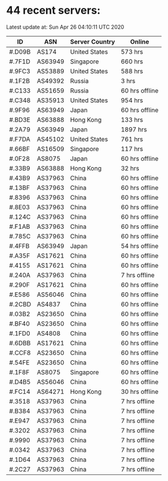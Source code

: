 # 44 recent servers:

Latest update at: Sun Apr 26 04:10:11 UTC 2020

| ID | ASN | Server Country | Online |
| -- | --- | -------------- | ------ |
| #.D09B | AS174 | United States | 573 hrs |
| #.7F1D | AS63949 | Singapore | 660 hrs |
| #.9FC3 | AS53889 | United States | 588 hrs |
| #.1F2B | AS49392 | Russia | 3 hrs |
| #.C133 | AS51659 | Russia | 60 hrs offline |
| #.C348 | AS35913 | United States | 954 hrs |
| #.9F96 | AS63949 | Japan | 60 hrs offline |
| #.BD3E | AS63888 | Hong Kong | 133 hrs |
| #.2A79 | AS63949 | Japan | 1897 hrs |
| #.F7DA | AS45102 | United States | 761 hrs |
| #.66BF | AS16509 | Singapore | 117 hrs |
| #.0F28 | AS8075 | Japan | 60 hrs offline |
| #.33B9 | AS63888 | Hong Kong | 32 hrs |
| #.43B9 | AS37963 | China | 60 hrs offline |
| #.13BF | AS37963 | China | 60 hrs offline |
| #.8396 | AS37963 | China | 60 hrs offline |
| #.8E03 | AS37963 | China | 60 hrs offline |
| #.124C | AS37963 | China | 60 hrs offline |
| #.F1AB | AS37963 | China | 60 hrs offline |
| #.785C | AS37963 | China | 60 hrs offline |
| #.4FFB | AS63949 | Japan | 54 hrs offline |
| #.A35F | AS17621 | China | 60 hrs offline |
| #.4155 | AS17621 | China | 60 hrs offline |
| #.240A | AS37963 | China | 7 hrs offline |
| #.290F | AS17621 | China | 60 hrs offline |
| #.E586 | AS56046 | China | 60 hrs offline |
| #.2CBD | AS4837 | China | 60 hrs offline |
| #.03B2 | AS23650 | China | 60 hrs offline |
| #.BF40 | AS23650 | China | 60 hrs offline |
| #.1FD0 | AS4808 | China | 60 hrs offline |
| #.6DBB | AS17621 | China | 60 hrs offline |
| #.CCF8 | AS23650 | China | 60 hrs offline |
| #.54FE | AS23650 | China | 60 hrs offline |
| #.1F8F | AS8075 | Singapore | 60 hrs offline |
| #.D4B5 | AS56046 | China | 60 hrs offline |
| #.FC14 | AS64271 | Hong Kong | 30 hrs offline |
| #.3518 | AS37963 | China | 7 hrs offline |
| #.B384 | AS37963 | China | 7 hrs offline |
| #.E947 | AS37963 | China | 7 hrs offline |
| #.3202 | AS37963 | China | 7 hrs offline |
| #.9990 | AS37963 | China | 7 hrs offline |
| #.0342 | AS37963 | China | 7 hrs offline |
| #.1D64 | AS37963 | China | 7 hrs offline |
| #.2C27 | AS37963 | China | 7 hrs offline |

